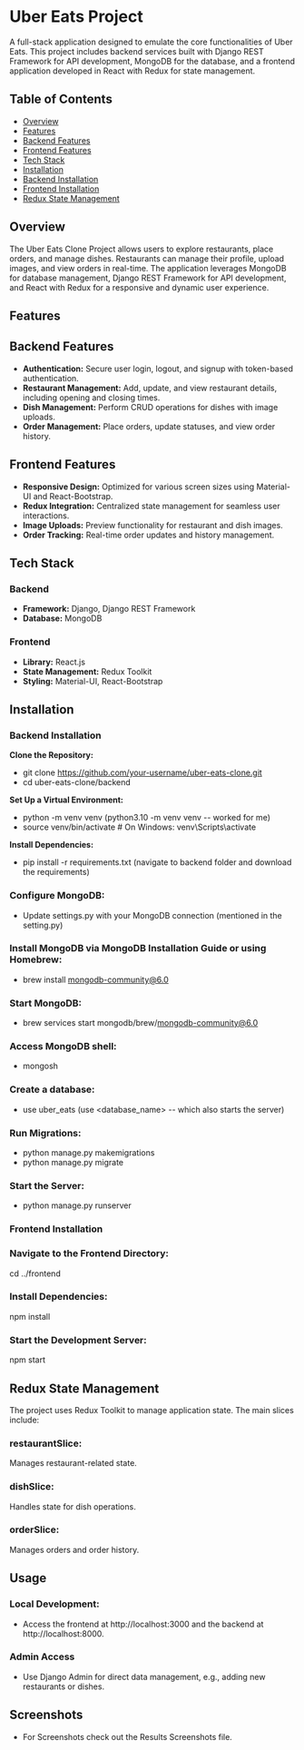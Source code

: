 # Uber Eats Project

A full-stack application designed to emulate the core functionalities of Uber Eats. This project includes backend services built with Django REST Framework for API development, MongoDB for the database, and a frontend application developed in React with Redux for state management.

## Table of Contents
- [Overview](url)
- [Features](url)
- [Backend Features](url)
- [Frontend Features](url)
- [Tech Stack](url)
- [Installation](url)
- [Backend Installation](url)
- [Frontend Installation](url)
- [Redux State Management](url)

## Overview
The Uber Eats Clone Project allows users to explore restaurants, place orders, and manage dishes. Restaurants can manage their profile, upload images, and view orders in real-time. The application leverages MongoDB for database management, Django REST Framework for API development, and React with Redux for a responsive and dynamic user experience.

## Features
## Backend Features
- **Authentication:** Secure user login, logout, and signup with token-based authentication.
- **Restaurant Management:** Add, update, and view restaurant details, including opening and closing times.
- **Dish Management:** Perform CRUD operations for dishes with image uploads.
- **Order Management:** Place orders, update statuses, and view order history.
## Frontend Features
- **Responsive Design:** Optimized for various screen sizes using Material-UI and React-Bootstrap.
- **Redux Integration:** Centralized state management for seamless user interactions.
- **Image Uploads:** Preview functionality for restaurant and dish images.
- **Order Tracking:** Real-time order updates and history management.

## Tech Stack
### Backend
- **Framework:** Django, Django REST Framework
- **Database:** MongoDB
### Frontend
- **Library:** React.js
- **State Management:** Redux Toolkit
- **Styling:** Material-UI, React-Bootstrap

## Installation
### Backend Installation
**Clone the Repository:** 
- git clone https://github.com/your-username/uber-eats-clone.git
- cd uber-eats-clone/backend

**Set Up a Virtual Environment:**
- python -m venv venv (python3.10 -m venv venv -- worked for me) 
- source venv/bin/activate  # On Windows: venv\Scripts\activate

**Install Dependencies:**
- pip install -r requirements.txt (navigate to backend folder and download the requirements)

### Configure MongoDB:
- Update settings.py with your MongoDB connection (mentioned in the setting.py)

### **Install MongoDB via MongoDB Installation Guide or using Homebrew:**
- brew install mongodb-community@6.0
### **Start MongoDB:**
- brew services start mongodb/brew/mongodb-community@6.0
### **Access MongoDB shell:**
- mongosh
### **Create a database:**
- use uber_eats (use <database_name> -- which also starts the server)

### **Run Migrations:**
- python manage.py makemigrations
- python manage.py migrate
### **Start the Server:**
- python manage.py runserver

### Frontend Installation
### **Navigate to the Frontend Directory:** 
cd ../frontend
### **Install Dependencies:** 
npm install
### **Start the Development Server:** 
npm start

## Redux State Management
The project uses Redux Toolkit to manage application state. The main slices include:
### **restaurantSlice:** 
Manages restaurant-related state.
### **dishSlice:** 
Handles state for dish operations.
### **orderSlice:** 
Manages orders and order history.

## Usage
### Local Development: 
- Access the frontend at http://localhost:3000 and the backend at http://localhost:8000.
### Admin Access
- Use Django Admin for direct data management, e.g., adding new restaurants or dishes.

## Screenshots
- For Screenshots check out the Results Screenshots file.
